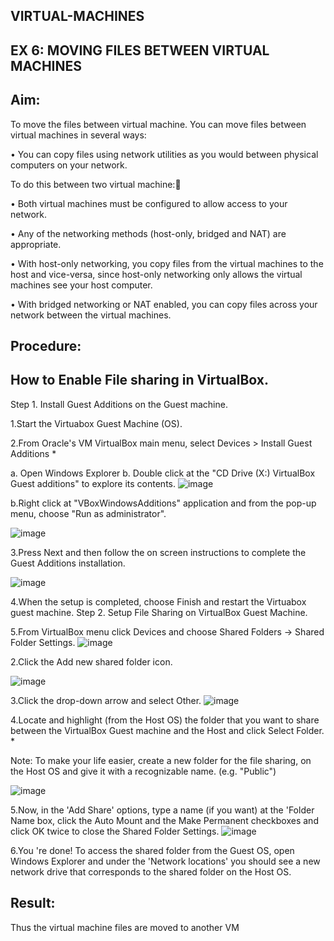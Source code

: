 ## VIRTUAL-MACHINES
## EX 6: MOVING FILES BETWEEN VIRTUAL MACHINES
## Aim: 
To move the files between virtual machine. You can move files between virtual machines in several ways:

• You can copy files using network utilities as you would between physical computers on your network.

To do this between two virtual machine: 

• Both virtual machines must be configured to allow access to your network. 

• Any of the networking methods (host-only, bridged and NAT) are appropriate. 

• With host-only networking, you copy files from the virtual machines to the host and vice-versa, since host-only networking only allows the virtual machines see your host computer.

• With bridged networking or NAT enabled, you can copy files across your network between the virtual machines.

## Procedure:
## How to Enable File sharing in VirtualBox.
Step 1. Install Guest Additions on the Guest machine.

1.Start the Virtuabox Guest Machine (OS).

2.From Oracle's VM VirtualBox main menu, select Devices > Install Guest Additions *

a. Open Windows Explorer b. Double click at the "CD Drive (X:) VirtualBox Guest additions" to explore its contents.
![image](https://github.com/user-attachments/assets/9acfae48-f541-43bf-9d91-8f2a3ca838ba)


b.Right click at "VBoxWindowsAdditions" application and from the pop-up menu, choose "Run as administrator".

![image](https://github.com/user-attachments/assets/3166653b-c5a5-4ea4-8471-4d5787fd1ffa)


3.Press Next and then follow the on screen instructions to complete the Guest Additions installation.

![image](https://github.com/user-attachments/assets/75680c91-25bd-40dd-86a7-d6306c540c97)


4.When the setup is completed, choose Finish and restart the Virtuabox guest machine. Step 2. Setup File Sharing on VirtualBox Guest Machine.

5.From VirtualBox menu click Devices and choose Shared Folders -> Shared Folder Settings.
![image](https://github.com/user-attachments/assets/9bb3f3ea-6dec-40bc-9bd7-02b77aca01a6)

2.Click the Add new shared folder icon.

![image](https://github.com/user-attachments/assets/607a3564-5c0f-4512-abf8-0afcbe6fde22)

3.Click the drop-down arrow and select Other.
![image](https://github.com/user-attachments/assets/e914c394-8acb-4479-ae73-b0632452bd2e)


4.Locate and highlight (from the Host OS) the folder that you want to share between the VirtualBox Guest machine and the Host and click Select Folder. *

Note: To make your life easier, create a new folder for the file sharing, on the Host OS and give it with a recognizable name. (e.g. "Public")

![image](https://github.com/user-attachments/assets/7af96d72-f9ee-4680-976b-17700033b5a0)


5.Now, in the 'Add Share' options, type a name (if you want) at the 'Folder Name box, click the Auto Mount and the Make Permanent checkboxes and click OK twice to close the Shared Folder Settings.
![image](https://github.com/user-attachments/assets/98b06e16-eb45-4576-8185-0c54df6f66bf)


6.You 're done! To access the shared folder from the Guest OS, open Windows Explorer and under the 'Network locations' you should see a new network drive that corresponds to the shared folder on the Host OS.

## Result:
Thus the virtual machine files are moved to another VM


